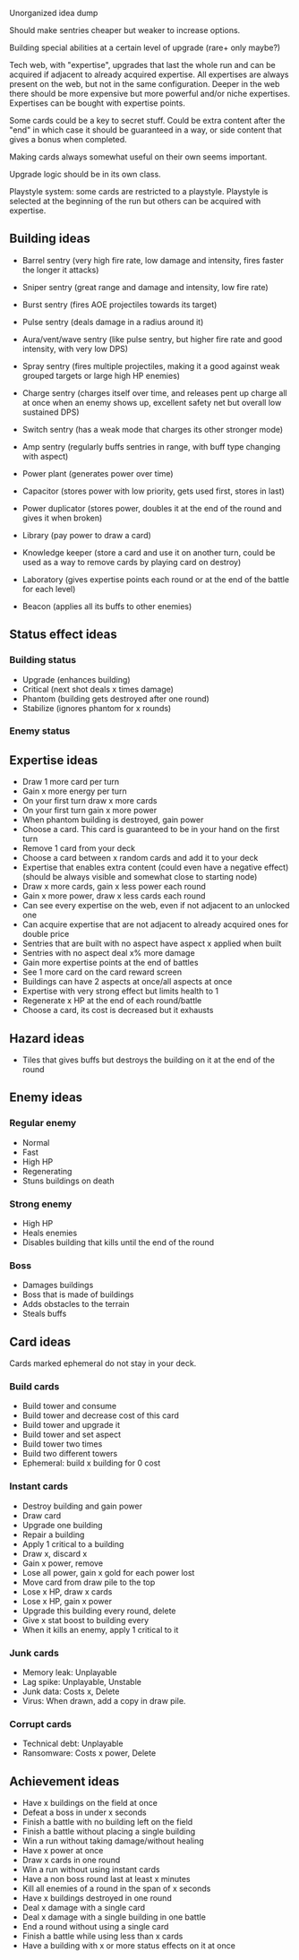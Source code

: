 Unorganized idea dump

Should make sentries cheaper but weaker to increase options.

Building special abilities at a certain level of upgrade (rare+ only maybe?)

Tech web, with "expertise", upgrades that last the whole run and can be acquired if adjacent to already acquired expertise. All expertises are always present on the web, but not in the same configuration. Deeper in the web there should be more expensive but more powerful and/or niche expertises. Expertises can be bought with expertise points.

Some cards could be a key to secret stuff. Could be extra content after the "end" in which case it should be guaranteed in a way, or side content that gives a bonus when completed.

Making cards always somewhat useful on their own seems important.

Upgrade logic should be in its own class.

Playstyle system: some cards are restricted to a playstyle. Playstyle is selected at the beginning of the run but others can be acquired with expertise. 

## Building ideas

- Barrel sentry (very high fire rate, low damage and intensity, fires faster the longer it attacks)
- Sniper sentry (great range and damage and intensity, low fire rate)
- Burst sentry (fires AOE projectiles towards its target)
- Pulse sentry (deals damage in a radius around it)
- Aura/vent/wave sentry (like pulse sentry, but higher fire rate and good intensity, with very low DPS)
- Spray sentry (fires multiple projectiles, making it a good against weak grouped targets or large high HP enemies)
- Charge sentry (charges itself over time, and releases pent up charge all at once when an enemy shows up, excellent safety net but overall low sustained DPS)
- Switch sentry (has a weak mode that charges its other stronger mode)
- Amp sentry (regularly buffs sentries in range, with buff type changing with aspect)

- Power plant (generates power over time)
- Capacitor (stores power with low priority, gets used first, stores in last)
- Power duplicator (stores power, doubles it at the end of the round and gives it when broken)
- Library (pay power to draw a card)
- Knowledge keeper (store a card and use it on another turn, could be used as a way to remove cards by playing card on destroy)
- Laboratory (gives expertise points each round or at the end of the battle for each level)
- Beacon (applies all its buffs to other enemies)

## Status effect ideas

### Building status

- Upgrade (enhances building)
- Critical (next shot deals x times damage)
- Phantom (building gets destroyed after one round)
- Stabilize (ignores phantom for x rounds)

### Enemy status


## Expertise ideas

- Draw 1 more card per turn
- Gain x more energy per turn
- On your first turn draw x more cards
- On your first turn gain x more power
- When phantom building is destroyed, gain power
- Choose a card. This card is guaranteed to be in your hand on the first turn
- Remove 1 card from your deck
- Choose a card between x random cards and add it to your deck
- Expertise that enables extra content (could even have a negative effect) (should be always visible and somewhat close to starting node)
- Draw x more cards, gain x less power each round
- Gain x more power, draw x less cards each round
- Can see every expertise on the web, even if not adjacent to an unlocked one
- Can acquire expertise that are not adjacent to already acquired ones for double price
- Sentries that are built with no aspect have aspect x applied when built
- Sentries with no aspect deal x% more damage
- Gain more expertise points at the end of battles
- See 1 more card on the card reward screen
- Buildings can have 2 aspects at once/all aspects at once
- Expertise with very strong effect but limits health to 1
- Regenerate x HP at the end of each round/battle
- Choose a card, its cost is decreased but it exhausts

## Hazard ideas

- Tiles that gives buffs but destroys the building on it at the end of the round

## Enemy ideas

### Regular enemy

- Normal 
- Fast
- High HP
- Regenerating
- Stuns buildings on death

### Strong enemy

- High HP
- Heals enemies
- Disables building that kills until the end of the round

### Boss

- Damages buildings
- Boss that is made of buildings
- Adds obstacles to the terrain
- Steals buffs

## Card ideas

Cards marked ephemeral do not stay in your deck.

### Build cards

- Build tower and consume
- Build tower and decrease cost of this card
- Build tower and upgrade it
- Build tower and set aspect
- Build tower two times
- Build two different towers
- Ephemeral: build x building for 0 cost

### Instant cards

- Destroy building and gain power
- Draw card
- Upgrade one building
- Repair a building
- Apply 1 critical to a building
- Draw x, discard x
- Gain x power, remove
- Lose all power, gain x gold for each power lost
- Move card from draw pile to the top
- Lose x HP, draw x cards
- Lose x HP, gain x power
- Upgrade this building every round, delete
- Give x stat boost to building every
- When it kills an enemy, apply 1 critical to it

### Junk cards

- Memory leak: Unplayable
- Lag spike: Unplayable, Unstable
- Junk data: Costs x, Delete
- Virus: When drawn, add a copy in draw pile.

### Corrupt cards

- Technical debt: Unplayable
- Ransomware: Costs x power, Delete

## Achievement ideas

- Have x buildings on the field at once
- Defeat a boss in under x seconds
- Finish a battle with no building left on the field
- Finish a battle without placing a single building
- Win a run without taking damage/without healing
- Have x power at once
- Draw x cards in one round
- Win a run without using instant cards
- Have a non boss round last at least x minutes
- Kill all enemies of a round in the span of x seconds
- Have x buildings destroyed in one round
- Deal x damage with a single card
- Deal x damage with a single building in one battle
- End a round without using a single card
- Finish a battle while using less than x cards
- Have a building with x or more status effects on it at once